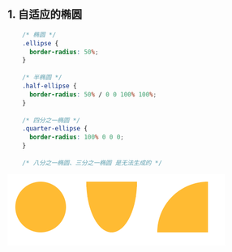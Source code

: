 ## 1. 自适应的椭圆

```css
	/* 椭圆 */
    .ellipse {
      border-radius: 50%;
    }

    /* 半椭圆 */
    .half-ellipse {
      border-radius: 50% / 0 0 100% 100%;
    }

    /* 四分之一椭圆 */
    .quarter-ellipse {
      border-radius: 100% 0 0 0;
    }

    /* 八分之一椭圆、三分之一椭圆 是无法生成的 */
```

![image-20200308202401099](..\image\自适应椭圆.png)

